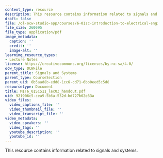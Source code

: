 ```yaml
---
content_type: resource
description: This resource contains information related to signals and systems.
draft: false
file: /ol-ocw-studio-app/courses/6-01sc-introduction-to-electrical-engineering-and-computer-science-i-spring-2011/921906c5cea95b6a532dbd727b62e33a_MIT6_01SCS11_lec03_handout.pdf
file_size: 260095
file_type: application/pdf
image_metadata:
  caption: ''
  credit: ''
  image-alt: ''
learning_resource_types:
- Lecture Notes
license: https://creativecommons.org/licenses/by-nc-sa/4.0/
ocw_type: OCWFile
parent_title: Signals and Systems
parent_type: CourseSection
parent_uid: 6b5aad8b-edd8-1cc6-cd71-6bb0eed5c5d8
resourcetype: Document
title: MIT6_01SCS11_lec03_handout.pdf
uid: 921906c5-cea9-5b6a-532d-bd727b62e33a
video_files:
  video_captions_file: ''
  video_thumbnail_file: ''
  video_transcript_file: ''
video_metadata:
  video_speakers: ''
  video_tags: ''
  youtube_description: ''
  youtube_id: ''
---
```

This resource contains information related to signals and systems.